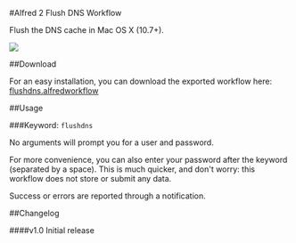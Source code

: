 #Alfred 2 Flush DNS Workflow

Flush the DNS cache in Mac OS X (10.7+).

![](https://raw.github.com/cdraeger/alfred2-vevo-workflow/master/screenshots/keyword.png)

##Download

For an easy installation, you can download the exported workflow here: [flushdns.alfredworkflow](export/flushdns.alfredworkflow)

##Usage

###Keyword: `flushdns`

No arguments will prompt you for a user and password.

For more convenience, you can also enter your password after the keyword (separated by a space). This is much quicker, and don't worry: this workflow does not store or submit any data.

Success or errors are reported through a notification.

##Changelog

####v1.0
Initial release
